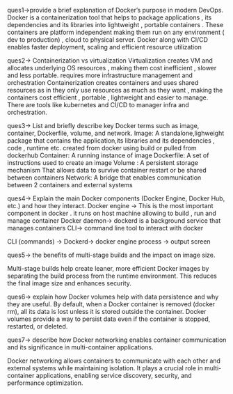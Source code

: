 ques1->provide a brief explanation of Docker’s purpose in modern DevOps.
Docker is a containerization tool that helps to package applications , its dependencies and its libraries into lightweight , portable containers . These containers are platform independent making them run on any environment ( dev to production) , cloud to physical server. Docker along with CI/CD enables faster deployment, scaling and efficient resource utilization
   
ques2-> Containerization vs virtualization
Virtualization creates VM and allocates underlying OS resources , making them cost inefficient , slower and less portable. requires more infrastructure management and orchestration
Containerization creates containers and uses shared resources as in they only use resources as much as they want , making the containers cost efficient , portable , lightweight and easier to manage. There are tools like kubernetes and CI/CD to manager infra and orchestration.

ques3-> List and briefly describe key Docker terms such as image, container, Dockerfile, volume, and network.
Image:  A standalone,lighweight package that contains the application,its libraries and its dependencies , code , runtime etc. created from docker using build or pulled from dockerhub
Container: A running instance of image
Dockerfile: A set of instructions used to create an image
Volume : A persistent storage mechanism That allows data to survive container restart or be shared between containers 
Network: A bridge that enables communication between 2 containers and external systems 

ques4-> Explain the main Docker components (Docker Engine, Docker Hub, etc.) and how they interact.
Docker engine -> This is the most important component in docker . it runs on host machine allowing to build , run and manage container
Docker daemon-> dockerd is a background service that manages containers
CLI-> command line tool  to interact with docker

CLI (commands) -> Dockerd-> docker engine process -> output screen 

ques5-> the benefits of multi-stage builds and the impact on image size.

Multi-stage builds help create leaner, more efficient Docker images by separating the build process from the runtime environment. This reduces the final image size and enhances security.

ques6-> explain how Docker volumes help with data persistence and why they are useful.
By default, when a Docker container is removed (docker rm), all its data is lost unless it is stored outside the container. Docker volumes provide a way to persist data even if the container is stopped, restarted, or deleted.

ques7-> describe how Docker networking enables container communication and its significance in multi-container applications.

Docker networking allows containers to communicate with each other and external systems while maintaining isolation. It plays a crucial role in multi-container applications, enabling service discovery, security, and performance optimization.




   

